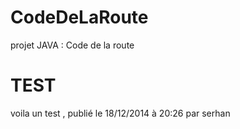 CodeDeLaRoute
=============

projet JAVA : Code de la route


TEST
=====
voila un test , publié le 18/12/2014 à 20:26 par serhan
